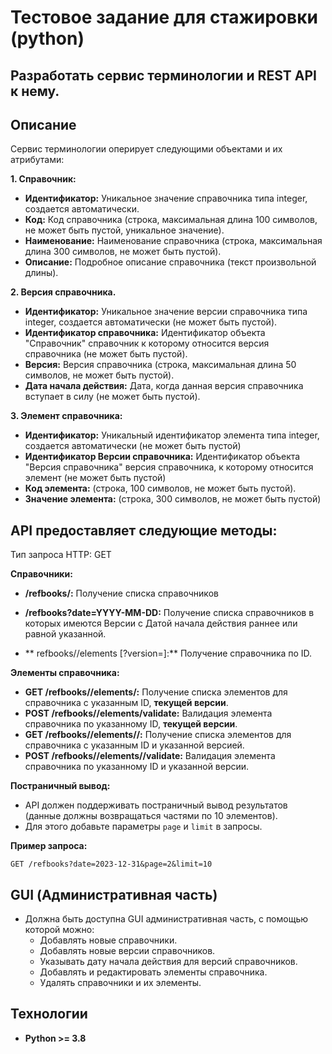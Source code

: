 # Тестовое задание для стажировки (python)

## Разработать сервис терминологии и REST API к нему.

## Описание

Сервис терминологии оперирует следующими объектами и их атрибутами:

**1. Справочник:**

* **Идентификатор:**  Уникальное значение справочника типа integer, создается автоматически.
* **Код:**  Код справочника (строка, максимальная длина 100 символов, не может быть пустой, уникальное значение).
* **Наименование:**  Наименование справочника (строка, максимальная длина 300 символов, не может быть пустой).
* **Описание:**  Подробное описание справочника (текст произвольной длины).

**2. Версия справочника.**

* **Идентификатор:**  Уникальное значение версии справочника типа integer, создается автоматически (не может быть пустой).
* **Идентификатор справочника:**  Идентификатор объекта "Справочник" справочник к которому относится версия справочника (не может быть пустой).
* **Версия:**  Версия справочника (строка, максимальная длина 50 символов, не может быть пустой).
* **Дата начала действия:**  Дата, когда данная версия справочника вступает в силу (не может быть пустой).

**3. Элемент справочника:**

* **Идентификатор:**  Уникальный идентификатор элемента типа integer, создается автоматически (не может быть пустой)
* **Идентификатор Версии справочника:** Идентификатор объекта "Версия справочника" версия справочника, к которому относится элемент (не может быть пустой)
* **Код элемента:**  (строка, 100 символов, не может быть пустой).
* **Значение элемента:**  (строка, 300 символов, не может быть пустой)

## API предоставляет следующие методы:
Тип запроса HTTP: GET

**Справочники:**

* **/refbooks/:** Получение списка справочников
* **/refbooks?date=YYYY-MM-DD:**  Получение списка справочников в которых имеются Версии с Датой начала действия раннее или равной указанной.

* ** refbooks/<id>/elements [?version=<version>]:** Получение справочника по ID.

**Элементы справочника:**

* **GET /refbooks/<id>/elements/:** Получение списка элементов для справочника с указанным ID,  **текущей версии**.
* **POST /refbooks/<id>/elements/validate:**  Валидация элемента справочника по указанному ID,  **текущей версии**.
* **GET /refbooks/<id>/elements/<version>/:** Получение списка элементов для справочника с указанным ID и указанной версией.
* **POST /refbooks/<id>/elements/<version>/validate:**  Валидация элемента справочника по указанному ID и указанной версии.

**Постраничный вывод:**

* API должен поддерживать постраничный вывод результатов (данные должны возвращаться частями по 10 элементов). 
*  Для этого добавьте параметры `page` и `limit`  в запросы.

**Пример запроса:**

```
GET /refbooks?date=2023-12-31&page=2&limit=10
```

## GUI (Административная часть)

* Должна быть доступна GUI административная часть, с помощью которой можно:
    * Добавлять новые справочники.
    * Добавлять новые версии справочников.
    * Указывать дату начала действия для версий справочников.
    * Добавлять и редактировать элементы справочника.
    * Удалять справочники и их элементы.

## Технологии

*  **Python >= 3.8**
